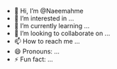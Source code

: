 - 👋 Hi, I’m @Naeemahme
- 👀 I’m interested in ...
- 🌱 I’m currently learning ...
- 💞️ I’m looking to collaborate on ...
- 📫 How to reach me ...
- 😄 Pronouns: ...
- ⚡ Fun fact: ...

<!---
Naeemahme/Naeemahme is a ✨ special ✨ repository because its `README.md` (this file) appears on your GitHub profile.
You can click the Preview link to take a look at your changes.
--->
